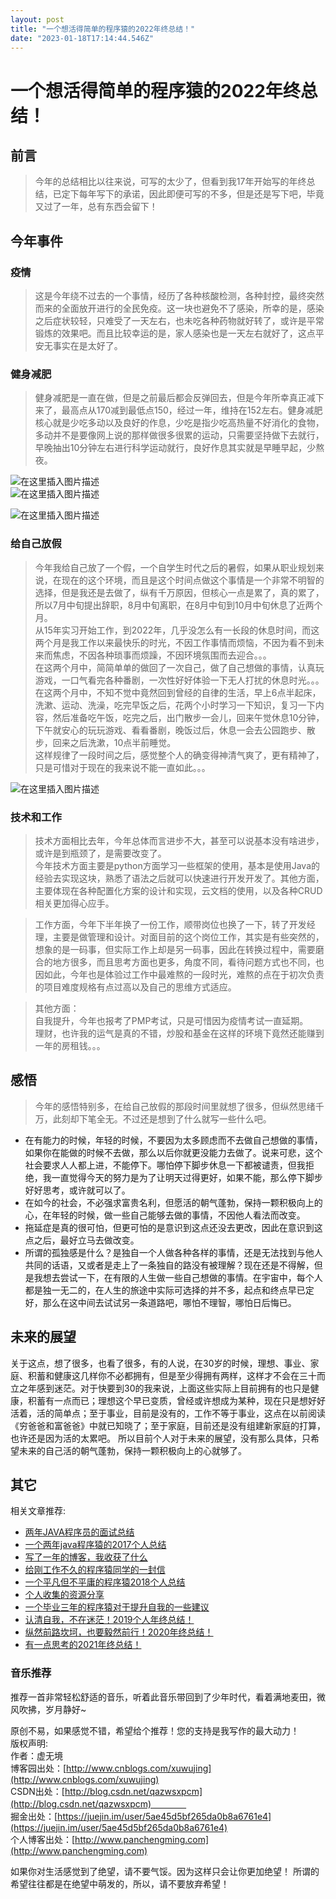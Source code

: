 ```yaml
---
layout: post
title: "一个想活得简单的程序猿的2022年终总结！"
date: "2023-01-18T17:14:44.546Z"
---
```

一个想活得简单的程序猿的2022年终总结！
=====================

前言
--

> 今年的总结相比以往来说，可写的太少了，但看到我17年开始写的年终总结，已定下每年写下的承诺，因此即便可写的不多，但是还是写下吧，毕竟又过了一年，总有东西会留下！

今年事件
----

### 疫情

> 这是今年绕不过去的一个事情，经历了各种核酸检测，各种封控，最终突然而来的全面放开进行的全民免疫。这一块也避免不了感染，所幸的是，感染之后症状较轻，只难受了一天左右，也未吃各种药物就好转了，或许是平常锻炼的效果吧。而且比较幸运的是，家人感染也是一天左右就好了，这点平安无事实在是太好了。

### 健身减肥

> 健身减肥是一直在做，但是之前最后都会反弹回去，但是今年所幸真正减下来了，最高点从170减到最低点150，经过一年，维持在152左右。健身减肥核心就是少吃多动以及良好的作息，少吃是指少吃高热量不好消化的食物，多动并不是要像网上说的那样做很多很累的运动，只需要坚持做下去就行，早晚抽出10分钟左右进行科学运动就行，良好作息其实就是早睡早起，少熬夜。

![在这里插入图片描述](https://img-blog.csdnimg.cn/8d56aa9b62884693b569f44252215c86.jpeg#pic_center)  
![在这里插入图片描述](https://img-blog.csdnimg.cn/cfb384e869444c4ab63e579739013e81.jpeg#pic_center)

![在这里插入图片描述](https://img-blog.csdnimg.cn/2deef257fdd7407db0822675fd18d3ea.jpeg#pic_center)

### 给自己放假

> 今年我给自己放了一个假，一个自学生时代之后的暑假，如果从职业规划来说，在现在的这个环境，而且是这个时间点做这个事情是一个非常不明智的选择，但是我还是去做了，纵有千万原因，但核心一点是累了，真的累了，所以7月中旬提出辞职，8月中旬离职，在8月中旬到10月中旬休息了近两个月。  
> 从15年实习开始工作，到2022年，几乎没怎么有一长段的休息时间，而这两个月是我工作以来最快乐的时光，不因工作事情而烦恼，不因为看不到未来而焦虑，不因各种琐事而烦躁，不因环境氛围而去迎合。。。  
> 在这两个月中，简简单单的做回了一次自己，做了自己想做的事情，认真玩游戏，一口气看完各种番剧，一次性好好体验一下无人打扰的休息时光。。。  
> 在这两个月中，不知不觉中竟然回到曾经的自律的生活，早上6点半起床，洗漱、运动、洗澡，吃完早饭之后，花两个小时学习一下知识，复习一下内容，然后准备吃午饭，吃完之后，出门散步一会儿，回来午觉休息10分钟，下午就安心的玩玩游戏、看看番剧，晚饭过后，休息一会去公园跑步、散步，回来之后洗漱，10点半前睡觉。  
> 这样规律了一段时间之后，感觉整个人的确变得神清气爽了，更有精神了，只是可惜对于现在的我来说不能一直如此。。。

![在这里插入图片描述](https://img-blog.csdnimg.cn/18bd80bbdf2f46cc99b3ee590246c03f.webp#pic_center)

### 技术和工作

> 技术方面相比去年，今年总体而言进步不大，甚至可以说基本没有啥进步，或许是到瓶颈了，是需要改变了。  
> 今年技术方面主要是python方面学习一些框架的使用，基本是使用Java的经验去实现这块，熟悉了语法之后就可以快速进行开发开发了。其他方面，主要体现在各种配置化方案的设计和实现，云文档的使用，以及各种CRUD相关更加得心应手。

> 工作方面，今年下半年换了一份工作，顺带岗位也换了一下，转了开发经理，主要是做管理和设计。对面目前的这个岗位工作，其实是有些突然的，想象的是一码事，但实际工作上却是另一码事，因此在转换过程中，需要磨合的地方很多，而且思考方面也更多，角度不同，看待问题方式也不同，也因如此，今年也是体验过工作中最难熬的一段时光，难熬的点在于初次负责的项目难度规格有点过高以及自己的思维方式适应。

> 其他方面：  
> 自我提升，今年也报考了PMP考试，只是可惜因为疫情考试一直延期。  
> 理财，也许我的运气是真的不错，炒股和基金在这样的环境下竟然还能赚到一年的房租钱。。。

感悟
--

> 今年的感悟特别多，在给自己放假的那段时间里就想了很多，但纵然思绪千万，此刻却下笔全无。不过还是想到了什么就写一些什么吧。

*   在有能力的时候，年轻的时候，不要因为太多顾虑而不去做自己想做的事情，如果你在能做的时候不去做，那么以后你就更没能力去做了。说来可悲，这个社会要求人人都上进，不能停下。哪怕停下脚步休息一下都被谴责，但我拒绝，我一直觉得今天的努力是为了让明天过得更好，如果不能，那么停下脚步好好思考，或许就可以了。
*   在如今的社会，不必强求富贵名利，但愿活的朝气蓬勃，保持一颗积极向上的心，在年轻的时候，做一些自己能够去做的事情，不因他人看法而改变。
*   拖延症是真的很可怕，但更可怕的是意识到这点还没去更改，因此在意识到这点之后，最好立马去做改变。
*   所谓的孤独感是什么？是独自一个人做各种各样的事情，还是无法找到与他人共同的话语，又或者是走上了一条独自的路没有被理解？现在还是不得解，但是我想去尝试一下，在有限的人生做一些自己想做的事情。在宇宙中，每个人都是独一无二的，在人生的旅途中实际可选择的并不多，起点和终点早已定好，那么在这中间去试试另一条道路吧，哪怕不理智，哪怕日后悔已。

未来的展望
-----

关于这点，想了很多，也看了很多，有的人说，在30岁的时候，理想、事业、家庭、积蓄和健康这几样你不必都拥有，但是至少得拥有两样，这样才不会在三十而立之年感到迷茫。对于快要到30的我来说，上面这些实际上目前拥有的也只是健康，积蓄有一点而已；理想这个早已变质，曾经或许想成为某种，现在只是想好好活着，活的简单点；至于事业，目前是没有的，工作不等于事业，这点在以前阅读《穷爸爸和富爸爸》中就已知晓了；至于家庭，目前还是没有组建新家庭的打算，也许还是因为活的太累吧。 所以目前个人对于未来的展望，没有那么具体，只希望未来的自己活的朝气蓬勃，保持一颗积极向上的心就够了。

其它
--

相关文章推荐:

*   [两年JAVA程序员的面试总结](https://www.cnblogs.com/xuwujing/p/7613084.html)
*   [一个两年java程序猿的2017个人总结](https://www.cnblogs.com/xuwujing/p/8158716.html)
*   [写了一年的博客，我收获了什么](https://www.cnblogs.com/xuwujing/p/8747769.html)
*   [给刚工作不久的程序猿同学的一封信](https://www.cnblogs.com/xuwujing/p/9665966.html)
*   [一个平凡但不平庸的程序猿2018个人总结](https://www.cnblogs.com/xuwujing/p/9665966.html)
*   [个人收集的资源分享](https://www.cnblogs.com/xuwujing/p/10393111.html)
*   [一个毕业三年的程序猿对于提升自我的一些建议](https://www.cnblogs.com/xuwujing/p/11735726.html)
*   [认清自我，不在迷茫！2019个人年终总结！](https://www.cnblogs.com/xuwujing/p/12174112.html)
*   [纵然前路坎坷，也要毅然前行！2020年终总结！](https://www.cnblogs.com/xuwujing/p/14233270.html)
*   [有一点思考的2021年终总结！](https://www.cnblogs.com/xuwujing/p/15746791.html)

### 音乐推荐

推荐一首非常轻松舒适的音乐，听着此音乐带回到了少年时代，看着满地麦田，微风吹拂，岁月静好~

原创不易，如果感觉不错，希望给个推荐！您的支持是我写作的最大动力！  
版权声明:  
作者：虚无境  
博客园出处：[http://www.cnblogs.com/xuwujing](http://www.cnblogs.com/xuwujing)  
CSDN出处：[http://blog.csdn.net/qazwsxpcm](http://blog.csdn.net/qazwsxpcm)　　　　  
掘金出处：[https://juejin.im/user/5ae45d5bf265da0b8a6761e4](https://juejin.im/user/5ae45d5bf265da0b8a6761e4)  
个人博客出处：[http://www.panchengming.com](http://www.panchengming.com)

如果你对生活感觉到了绝望，请不要气馁。因为这样只会让你更加绝望！ 所谓的希望往往都是在绝望中萌发的，所以，请不要放弃希望！